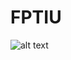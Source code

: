 # FPTIU
![alt text](https://drive.google.com/file/d/1BulyUdpKlmn3B_gWaxknDlDtldfL5-rb/view?usp=sharing)
